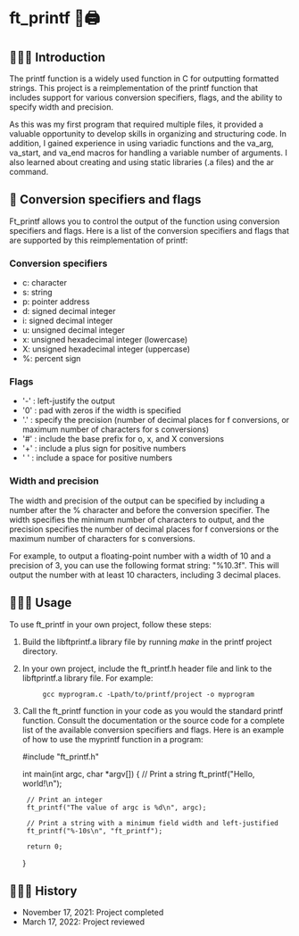 # ft_printf  🎈🖨
## 💁🏻‍♂️ Introduction
The printf function is a widely used function in C for outputting formatted strings. This project is a reimplementation of the printf function that includes support for various conversion specifiers, flags, and the ability to specify width and precision.

As this was my first program that required multiple files, it provided a valuable opportunity to develop skills in organizing and structuring code. In addition, I gained experience in using variadic functions and the va_arg, va_start, and va_end macros for handling a variable number of arguments. I also learned about creating and using static libraries (.a files) and the ar command.

## 📌 Conversion specifiers and flags
Ft_printf allows you to control the output of the function using conversion specifiers and flags. Here is a list of the conversion specifiers and flags that are supported by this reimplementation of printf:

### Conversion specifiers
- c: character
- s: string
- p: pointer address
- d: signed decimal integer
- i: signed decimal integer
- u: unsigned decimal integer
- x: unsigned hexadecimal integer (lowercase)
- X: unsigned hexadecimal integer (uppercase)
- %: percent sign

### Flags
- '-' : left-justify the output
- '0' : pad with zeros if the width is specified
- '.' : specify the precision (number of decimal places for f conversions, or maximum number of characters for s conversions)
- '#' : include the base prefix for o, x, and X conversions
- '+' : include a plus sign for positive numbers
- ' ' : include a space for positive numbers

### Width and precision
The width and precision of the output can be specified by including a number after the % character and before the conversion specifier. The width specifies the minimum number of characters to output, and the precision specifies the number of decimal places for f conversions or the maximum number of characters for s conversions.

For example, to output a floating-point number with a width of 10 and a precision of 3, you can use the following format string: "%10.3f". This will output the number with at least 10 characters, including 3 decimal places.

## 👨🏻‍💻 Usage
To use ft_printf in your own project, follow these steps:

1. Build the libftprintf.a library file by running *make* in the printf project directory.

2. In your own project, include the ft_printf.h header file and link to the libftprintf.a library file. For example:
    
            gcc myprogram.c -Lpath/to/printf/project -o myprogram

3. Call the ft_printf function in your code as you would the standard printf function. Consult the documentation or the source code for a complete list of the available conversion specifiers and flags.
Here is an example of how to use the myprintf function in a program:

    #include "ft_printf.h"

    int main(int argc, char *argv[]) {
        // Print a string
        ft_printf("Hello, world!\n");

        // Print an integer
        ft_printf("The value of argc is %d\n", argc);

        // Print a string with a minimum field width and left-justified
        ft_printf("%-10s\n", "ft_printf");

        return 0;
    }

## 👨🏻‍🎓 History
- November 17, 2021: Project completed
- March 17, 2022: Project reviewed
